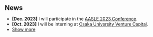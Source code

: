 <h1 id="news"></h1>

<h2 style="margin: 60px 0px 10px;">News</h2>

<ul>
<li><strong>[Dec. 2023]</strong> I will participate in the <a href="https://www.aasle.org/taipei-conference-info">AASLE 2023 Conference</a>.</li>
<li><strong>[Oct. 2023]</strong> I will be interning at <a href="https://www.ouvc.co.jp/en/">Osaka University Venture Capital</a>.</li>
  
<li> <a href="javascript:toggle_vis('newsmore')">Show more</a> </li>
<div id="newsmore" style="display:none"> 

<li><strong>[Aug. 2023]</strong> I established my own personal <a href="https://fqfff.github.io">homepage</a>.</li>
<li><strong>[Aug. 2023]</strong> I participated in the Summer School in Economics at <a href="https://english.ucas.ac.cn">UCAS</a>.</li>
<li><strong>[Apr. 2023]</strong> I completed in the Data Scientist Educational Program at <a href="https://d-step.yokohama">YCU D-step</a>.</li>
  <li><strong>[Aug. 2022]</strong> I was awarded a 1.5 million yen scholarship from <a href="http://www.otsukafoundation.org/english/index.html">the Otsuka Toshimi Scholarship Foundation</a>.</li>
</div>

</ul>
